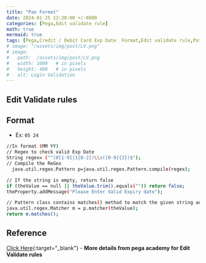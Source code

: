 ```yaml
---
title: "Pan Format"
date: 2024-01-25 12:30:00 +/-0800   
categories: [Pega,Edit validate rule]
math: true
mermaid: true
tags: [Pega,Credit / Debit Card Exp Date  Format,Edit validate rule,Pattern Validation]
# image: "/assets/img/post/LV.png"
# image:
#   path:  /assets/img/post/LV.png
#   width: 1000   # in pixels
#   height: 400   # in pixels
#   alt: Login Validation
---
```

## Edit Validate rules
## Format
* Ex: `05 24`

```bash
//In format (MM YY)
// Regex to check valid Exp Date
String regex= ("^(0[1-9]|1[0-2])\\s([0-9]{2})$");
// Compile the ReGex
  java.util.regex.Pattern p=java.util.regex.Pattern.compile(regex);

// If the string is empty, return false
if (theValue == null || theValue.trim().equals("")) return false;
theProperty.addMessage("Please Enter Valid Expiry date");

// Pattern class contains matches() method to match the given string and regular expression
java.util.regex.Matcher m = p.matcher(theValue);
return m.matches();
```

## Reference 
[Click Here](https://docs-previous.pega.com/reference/87/about-edit-validate-rules?){:target="_blank"} - **More details from pega academy for Edit Validate rules** 
